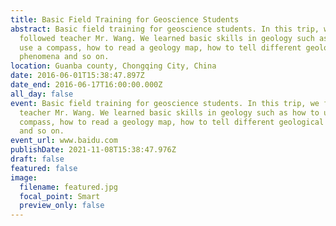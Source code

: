 ```yaml
---
title: Basic Field Training for Geoscience Students
abstract: Basic field training for geoscience students. In this trip, we
  followed teacher Mr. Wang. We learned basic skills in geology such as how to
  use a compass, how to read a geology map, how to tell different geological
  phenomena and so on.
location: Guanba county, Chongqing City, China
date: 2016-06-01T15:38:47.897Z
date_end: 2016-06-17T16:00:00.000Z
all_day: false
event: Basic field training for geoscience students. In this trip, we followed
  teacher Mr. Wang. We learned basic skills in geology such as how to use a
  compass, how to read a geology map, how to tell different geological phenomena
  and so on.
event_url: www.baidu.com
publishDate: 2021-11-08T15:38:47.976Z
draft: false
featured: false
image:
  filename: featured.jpg
  focal_point: Smart
  preview_only: false
---
```


